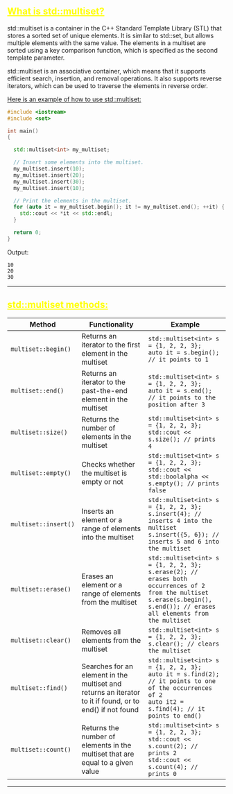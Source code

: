## <font color="yellow"><u>What is std::multiset?</u></font>

std::multiset is a container in the C++ Standard Template Library (STL) that stores a sorted set of unique elements. It is similar to std::set, but allows multiple elements with the same value. 
The elements in a multiset are sorted using a key comparison function, which is specified as the second template parameter.

std::multiset is an associative container, which means that it supports efficient search, insertion, and removal operations. It also supports reverse iterators, which can be used to traverse the elements in reverse order.

<u>Here is an example of how to use std::multiset:</u>

```cpp
#include <iostream>
#include <set>

int main() 
{

  std::multiset<int> my_multiset;

  // Insert some elements into the multiset.
  my_multiset.insert(10);
  my_multiset.insert(20);
  my_multiset.insert(30);
  my_multiset.insert(10);

  // Print the elements in the multiset.
  for (auto it = my_multiset.begin(); it != my_multiset.end(); ++it) {
    std::cout << *it << std::endl;
  }

  return 0;
}
```

Output:

```
10
20
30
```

---
## <font color="yellow"><u>std::multiset methods:</u></f>

|Method|Functionality|Example|
|---|---|---|
|`multiset::begin()`|Returns an iterator to the first element in the multiset|`std::multiset<int> s = {1, 2, 2, 3};`<br>`auto it = s.begin(); // it points to 1`|
|`multiset::end()`|Returns an iterator to the past-the-end element in the multiset|`std::multiset<int> s = {1, 2, 2, 3};`<br>`auto it = s.end(); // it points to the position after 3`|
|`multiset::size()`|Returns the number of elements in the multiset|`std::multiset<int> s = {1, 2, 2, 3};`<br>`std::cout << s.size(); // prints 4`|
|`multiset::empty()`|Checks whether the multiset is empty or not|`std::multiset<int> s = {1, 2, 2, 3};`<br>`std::cout << std::boolalpha << s.empty(); // prints false`|
|`multiset::insert()`|Inserts an element or a range of elements into the multiset|`std::multiset<int> s = {1, 2, 2, 3};`<br>`s.insert(4); // inserts 4 into the multiset`<br>`s.insert({5, 6}); // inserts 5 and 6 into the multiset`|
|`multiset::erase()`|Erases an element or a range of elements from the multiset|`std::multiset<int> s = {1, 2, 2, 3};`<br>`s.erase(2); // erases both occurrences of 2 from the multiset`<br>`s.erase(s.begin(), s.end()); // erases all elements from the multiset`|
|`multiset::clear()`|Removes all elements from the multiset|`std::multiset<int> s = {1, 2, 2, 3};`<br>`s.clear(); // clears the multiset`|
|`multiset::find()`|Searches for an element in the multiset and returns an iterator to it if found, or to end() if not found|`std::multiset<int> s = {1, 2, 2, 3};`<br>`auto it = s.find(2); // it points to one of the occurrences of 2`<br>`auto it2 = s.find(4); // it points to end()`|
|`multiset::count()`|Returns the number of elements in the multiset that are equal to a given value|`std::multiset<int> s = {1, 2, 2, 3};`<br>`std::cout << s.count(2); // prints 2`<br>`std::cout << s.count(4); // prints 0`|

---

